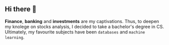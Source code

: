 <div>
  
  ## Hi there 👋
  
  **Finance**, **banking** and **investments** are my captivations. Thus, to deepen my knolege on stocks analysis, I decided to take a bachelor's degree in CS. Ultimately, my favourite subjects have been `databases` and `machine learning`.<br>
</div>

<!--
<div>
  
  ## Top Langs
    
 [![Python](https://img.shields.io/badge/Python-3776AB?style=for-the-badge&logo=python&logoColor=white)](https://github.com/feed0?tab=repositories&q=&type=&language=python&sort=)
</div>
-->
